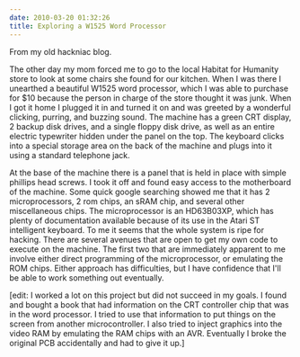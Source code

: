 ```yaml
---
date: 2010-03-20 01:32:26
title: Exploring a W1525 Word Processor
---
```


From my old hackniac blog.

The other day my mom forced me to go to the local Habitat for Humanity store to look at some chairs she found for our kitchen. When I was there I unearthed a beautiful W1525 word processor, which I was able to purchase for $10 because the person in charge of the store thought it was junk. When I got it home I plugged it in and turned it on and was greeted by a wonderful clicking, purring, and buzzing sound. The machine has a green CRT display, 2 backup disk drives, and a single floppy disk drive, as well as an entire electric typewriter hidden under the panel on the top. The keyboard clicks into a special storage area on the back of the machine and plugs into it using a standard telephone jack.

At the base of the machine there is a panel that is held in place with simple phillips head screws. I took it off and found easy access to the motherboard of the machine. Some quick google searching showed me that it has 2 microprocessors, 2 rom chips, an sRAM chip, and several other miscellaneous chips. The microprocessor is an HD63B03XP, which has plenty of documentation available because of its use in the Atari ST intelligent keyboard. To me it seems that the whole system is ripe for hacking. There are several avenues that are open to get my own code to execute on the machine. The first two that are immediately apparent to me involve either direct programming of the microprocessor, or emulating the ROM chips. Either approach has difficulties, but I have confidence that I'll be able to work something out eventually.

[edit: I worked a lot on this project but did not succeed in my goals. I found and bought a book that had information on the CRT controller chip that was in the word processor. I tried to use that information to put things on the screen from another microcontroller. I also tried to inject graphics into the video RAM by emulating the RAM chips with an AVR. Eventually I broke the original PCB accidentally and had to give it up.]
